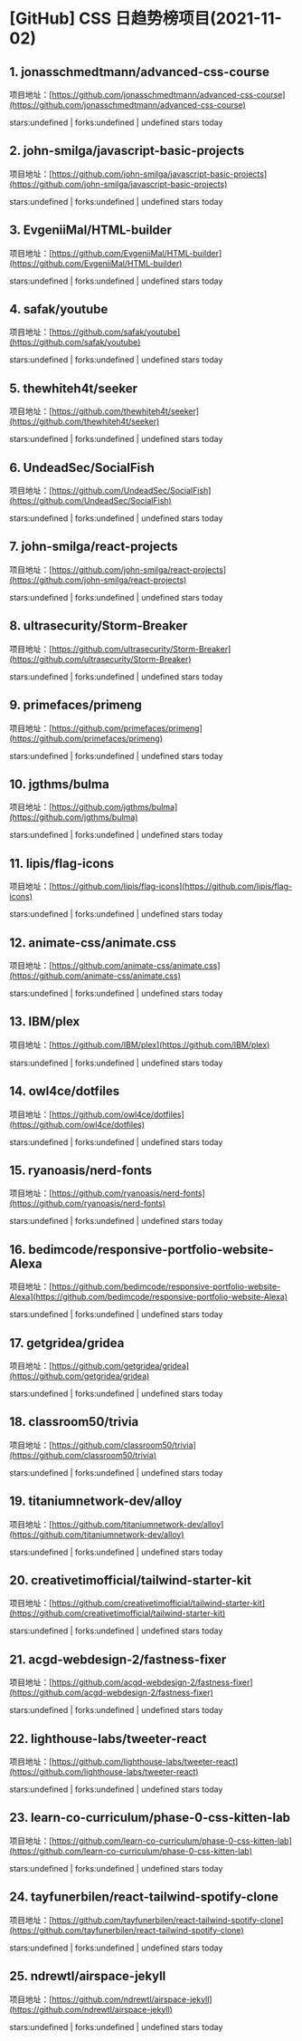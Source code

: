 # [GitHub] CSS 日趋势榜项目(2021-11-02)

## 1. jonasschmedtmann/advanced-css-course 

项目地址：[https://github.com/jonasschmedtmann/advanced-css-course](https://github.com/jonasschmedtmann/advanced-css-course)

stars:undefined | forks:undefined | undefined stars today 



## 2. john-smilga/javascript-basic-projects 

项目地址：[https://github.com/john-smilga/javascript-basic-projects](https://github.com/john-smilga/javascript-basic-projects)

stars:undefined | forks:undefined | undefined stars today 



## 3. EvgeniiMal/HTML-builder 

项目地址：[https://github.com/EvgeniiMal/HTML-builder](https://github.com/EvgeniiMal/HTML-builder)

stars:undefined | forks:undefined | undefined stars today 



## 4. safak/youtube 

项目地址：[https://github.com/safak/youtube](https://github.com/safak/youtube)

stars:undefined | forks:undefined | undefined stars today 



## 5. thewhiteh4t/seeker 

项目地址：[https://github.com/thewhiteh4t/seeker](https://github.com/thewhiteh4t/seeker)

stars:undefined | forks:undefined | undefined stars today 



## 6. UndeadSec/SocialFish 

项目地址：[https://github.com/UndeadSec/SocialFish](https://github.com/UndeadSec/SocialFish)

stars:undefined | forks:undefined | undefined stars today 



## 7. john-smilga/react-projects 

项目地址：[https://github.com/john-smilga/react-projects](https://github.com/john-smilga/react-projects)

stars:undefined | forks:undefined | undefined stars today 



## 8. ultrasecurity/Storm-Breaker 

项目地址：[https://github.com/ultrasecurity/Storm-Breaker](https://github.com/ultrasecurity/Storm-Breaker)

stars:undefined | forks:undefined | undefined stars today 



## 9. primefaces/primeng 

项目地址：[https://github.com/primefaces/primeng](https://github.com/primefaces/primeng)

stars:undefined | forks:undefined | undefined stars today 



## 10. jgthms/bulma 

项目地址：[https://github.com/jgthms/bulma](https://github.com/jgthms/bulma)

stars:undefined | forks:undefined | undefined stars today 



## 11. lipis/flag-icons 

项目地址：[https://github.com/lipis/flag-icons](https://github.com/lipis/flag-icons)

stars:undefined | forks:undefined | undefined stars today 



## 12. animate-css/animate.css 

项目地址：[https://github.com/animate-css/animate.css](https://github.com/animate-css/animate.css)

stars:undefined | forks:undefined | undefined stars today 



## 13. IBM/plex 

项目地址：[https://github.com/IBM/plex](https://github.com/IBM/plex)

stars:undefined | forks:undefined | undefined stars today 



## 14. owl4ce/dotfiles 

项目地址：[https://github.com/owl4ce/dotfiles](https://github.com/owl4ce/dotfiles)

stars:undefined | forks:undefined | undefined stars today 



## 15. ryanoasis/nerd-fonts 

项目地址：[https://github.com/ryanoasis/nerd-fonts](https://github.com/ryanoasis/nerd-fonts)

stars:undefined | forks:undefined | undefined stars today 



## 16. bedimcode/responsive-portfolio-website-Alexa 

项目地址：[https://github.com/bedimcode/responsive-portfolio-website-Alexa](https://github.com/bedimcode/responsive-portfolio-website-Alexa)

stars:undefined | forks:undefined | undefined stars today 



## 17. getgridea/gridea 

项目地址：[https://github.com/getgridea/gridea](https://github.com/getgridea/gridea)

stars:undefined | forks:undefined | undefined stars today 



## 18. classroom50/trivia 

项目地址：[https://github.com/classroom50/trivia](https://github.com/classroom50/trivia)

stars:undefined | forks:undefined | undefined stars today 



## 19. titaniumnetwork-dev/alloy 

项目地址：[https://github.com/titaniumnetwork-dev/alloy](https://github.com/titaniumnetwork-dev/alloy)

stars:undefined | forks:undefined | undefined stars today 



## 20. creativetimofficial/tailwind-starter-kit 

项目地址：[https://github.com/creativetimofficial/tailwind-starter-kit](https://github.com/creativetimofficial/tailwind-starter-kit)

stars:undefined | forks:undefined | undefined stars today 



## 21. acgd-webdesign-2/fastness-fixer 

项目地址：[https://github.com/acgd-webdesign-2/fastness-fixer](https://github.com/acgd-webdesign-2/fastness-fixer)

stars:undefined | forks:undefined | undefined stars today 



## 22. lighthouse-labs/tweeter-react 

项目地址：[https://github.com/lighthouse-labs/tweeter-react](https://github.com/lighthouse-labs/tweeter-react)

stars:undefined | forks:undefined | undefined stars today 



## 23. learn-co-curriculum/phase-0-css-kitten-lab 

项目地址：[https://github.com/learn-co-curriculum/phase-0-css-kitten-lab](https://github.com/learn-co-curriculum/phase-0-css-kitten-lab)

stars:undefined | forks:undefined | undefined stars today 



## 24. tayfunerbilen/react-tailwind-spotify-clone 

项目地址：[https://github.com/tayfunerbilen/react-tailwind-spotify-clone](https://github.com/tayfunerbilen/react-tailwind-spotify-clone)

stars:undefined | forks:undefined | undefined stars today 



## 25. ndrewtl/airspace-jekyll 

项目地址：[https://github.com/ndrewtl/airspace-jekyll](https://github.com/ndrewtl/airspace-jekyll)

stars:undefined | forks:undefined | undefined stars today 



